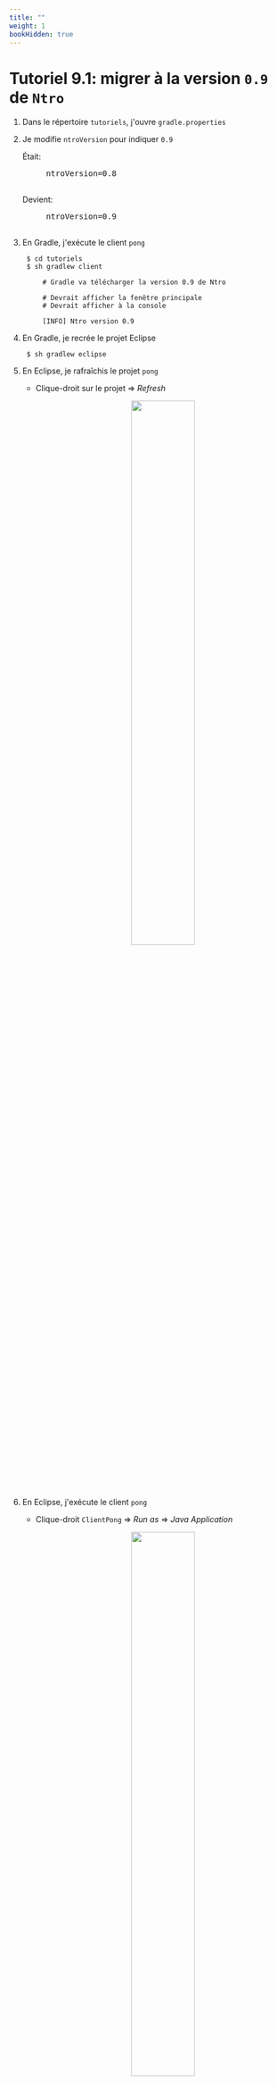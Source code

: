 ```yaml
---
title: ""
weight: 1
bookHidden: true
---
```



# Tutoriel 9.1: migrer à la version `0.9` de `Ntro`

1. Dans le répertoire `tutoriels`, j'ouvre `gradle.properties`


1. Je modifie `ntroVersion` pour indiquer `0.9`

    Était:

    <pre>
        ntroVersion=0.8
    </pre>

    Devient:

    <pre>
        ntroVersion=0.9
    </pre>

1. En Gradle, j'exécute le client `pong`

        $ cd tutoriels
        $ sh gradlew client

            # Gradle va télécharger la version 0.9 de Ntro

            # Devrait afficher la fenêtre principale
            # Devrait afficher à la console

            [INFO] Ntro version 0.9

1. En Gradle, je recrée le projet Eclipse

        $ sh gradlew eclipse

1. En Eclipse, je rafraîchis le projet `pong`

    * Clique-droit sur le projet => *Refresh*

        <center>
            <img width="50%" src="eclipse00.png"/>
        </center>

1. En Eclipse, j'exécute le client `pong`
    * Clique-droit `ClientPong` => *Run as* => *Java Application*

        <center>
            <img width="50%" src="eclipse01.png"/>
        </center>


    * Devrait aussi afficher `[INFO] Ntro version 0.9`

        <center>
            <img src="eclipse02.png"/>
        </center>


1. En cas d'erreurs bizarres avec Eclipse
    * je m'assure que j'ai la version `0.8` dans `tutoriels/gradle.properties`
    * je refais les étapes de cette page
    * si j'ai encore des erreurs, je suis cette <a href="/cegep/420-4F5-MO/procedures/eclipse">procédure</a>



        

